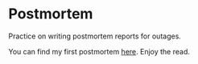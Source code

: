 # Postmortem

Practice on writing postmortem reports for outages.

You can find my first postmortem [here](https://medium.com/@bryo.kim1/flask-app-register-and-login-endpoints-postmortem-report-b678477453ee). Enjoy the read.
